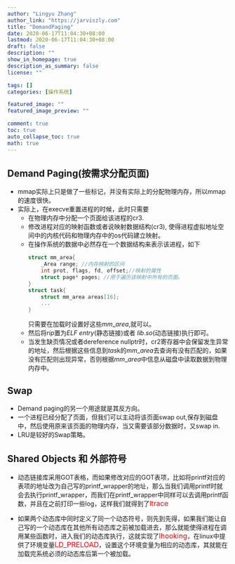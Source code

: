 ```yaml
---
author: "Lingyu Zhang"
author_link: "https://jarviszly.com"
title: "DemandPaging"
date: 2020-06-17T11:04:30+08:00
lastmod: 2020-06-17T11:04:30+08:00
draft: false
description: ""
show_in_homepage: true
description_as_summary: false
license: ""

tags: []
categories: [操作系统]

featured_image: ""
featured_image_preview: ""

comment: true
toc: true
auto_collapse_toc: true
math: true
---
```


## Demand Paging(按需求分配页面)
- mmap实际上只是做了一些标记，并没有实际上的分配物理内存，所以mmap的速度很快。
- 实际上，在execve重置进程的时候，此时只需要
  - 在物理内存中分配一个页面给该进程的cr3.
  - 修改进程对应的映射函数或者说映射数据结构(cr3), 使得进程虚拟地址空间中的内核代码和物理内存中的os代码建立映射。
  - 在操作系统的数据中必然存在一个数据结构来表示该进程，如下
    ```c
    struct mm_area{
        _Area range; //内存映射的区间
        int prot, flags, fd, offset;//映射的属性
        struct page* pages; //用于遍历该映射中所有的页面。
    }
    struct task{
        struct mm_area areas[16];
        ...
    }
    ```
    只需要在加载时设置好这些$mm\_area$,就可以。
   - 然后将$rip$置为$ELF~entry$(静态链接)或者 $lib.so$(动态链接)执行即可。
   - 当发生缺页情况或者dereference nullptr时，cr2寄存器中会保留发生异常的地址，然后根据这些信息到$tas$k的$mm\_area$去查询有没有匹配的，如果没有匹配则出现异常，否则根据$mm\_area$中信息从磁盘中读取数据到物理内存中。


## Swap  
- Demand paging的另一个用途就是其反方向。
- 一个进程已经分配了页面，但我们可以主动将该页面swap out,保存到磁盘中，然后使用原来该页面的物理内存，当又需要该部分数据时，又swap in.
- LRU是较好的Swap策略。


## Shared Objects 和 外部符号
- 动态链接库采用GOT表格，而如果修改对应的GOT表项，比如将printf对应的表项的地址改为自己写的printf\_wrapper的地址，那么当我们调用printf时就会去执行printf\_wrapper，而我们在printf\_wrapper中同样可以去调用printf函数，并且在之前打印一些log，这样我们就得到了<font color=red size=3>ltrace</font>
  
- 如果两个动态库中同时定义了同一个动态符号，则先到先得，如果我们能让自己写的一个动态库在其他所有动态库之前被加载进去，那么就能使得进程在调用某些函数时，进入我们的动态库执行，这就实现了<font color=red size=3>lhooking</font>，在linux中提供了环境变量<font color=red size=3>LD\_PRELOAD</font>，设置这个环境变量为相应的动态库，其就能在加载完系统必须的动态库后第一个被加载。